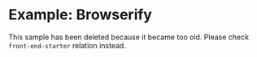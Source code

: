 # Example: Browserify

This sample has been deleted because it became too old. Please check `front-end-starter` relation instead.

